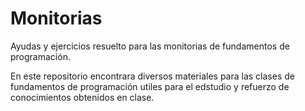 # Monitorias
Ayudas y ejercicios resuelto para las monitorias de fundamentos de programación.

En este repositorio encontrara diversos materiales para las clases de fundamentos de programación utiles para el edstudio y refuerzo de conocimientos obtenidos en clase.
